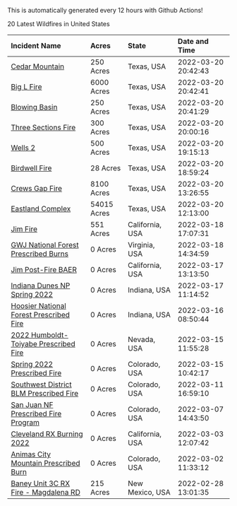 This is automatically generated every 12 hours with Github Actions!

20 Latest Wildfires in United States

 | Incident Name | Acres | State | Date and Time |
|:---|:---|:---|:---|
| [Cedar Mountain](https://inciweb.nwcg.gov/incident/8015/) | 250 Acres | Texas, USA | 2022-03-20 20:42:43 |
| [Big L Fire](https://inciweb.nwcg.gov/incident/8016/) | 6000 Acres | Texas, USA | 2022-03-20 20:42:41 |
| [Blowing Basin](https://inciweb.nwcg.gov/incident/8013/) | 250 Acres | Texas, USA | 2022-03-20 20:41:29 |
| [Three Sections Fire](https://inciweb.nwcg.gov/incident/8017/) | 300 Acres | Texas, USA | 2022-03-20 20:00:16 |
| [Wells 2](https://inciweb.nwcg.gov/incident/8019/) | 500 Acres | Texas, USA | 2022-03-20 19:15:13 |
| [Birdwell Fire](https://inciweb.nwcg.gov/incident/8014/) | 28 Acres | Texas, USA | 2022-03-20 18:59:24 |
| [Crews Gap Fire](https://inciweb.nwcg.gov/incident/7997/) | 8100 Acres | Texas, USA | 2022-03-20 13:26:55 |
| [Eastland Complex](https://inciweb.nwcg.gov/incident/8010/) | 54015 Acres | Texas, USA | 2022-03-20 12:13:00 |
| [Jim Fire](https://inciweb.nwcg.gov/incident/7987/) | 551 Acres | California, USA | 2022-03-18 17:07:31 |
| [GWJ National Forest Prescribed Burns](https://inciweb.nwcg.gov/incident/7945/) | 0 Acres | Virginia, USA | 2022-03-18 14:34:59 |
| [Jim Post-Fire BAER](https://inciweb.nwcg.gov/incident/8000/) | 0 Acres | California, USA | 2022-03-17 13:13:50 |
| [Indiana Dunes NP Spring 2022](https://inciweb.nwcg.gov/incident/8001/) | 0 Acres | Indiana, USA | 2022-03-17 11:14:52 |
| [Hoosier National Forest Prescribed Fire ](https://inciweb.nwcg.gov/incident/7887/) | 0 Acres | Indiana, USA | 2022-03-16 08:50:44 |
| [2022 Humboldt-Toiyabe Prescribed Fire](https://inciweb.nwcg.gov/incident/7310/) | 0 Acres | Nevada, USA | 2022-03-15 11:55:28 |
| [Spring 2022 Prescribed Fire](https://inciweb.nwcg.gov/incident/7992/) | 0 Acres | Colorado, USA | 2022-03-15 10:42:17 |
| [Southwest District BLM Prescribed Fire ](https://inciweb.nwcg.gov/incident/7852/) | 0 Acres | Colorado, USA | 2022-03-11 16:59:10 |
| [San Juan NF Prescribed Fire Program](https://inciweb.nwcg.gov/incident/6288/) | 0 Acres | Colorado, USA | 2022-03-07 14:43:50 |
| [Cleveland RX Burning 2022](https://inciweb.nwcg.gov/incident/7317/) | 0 Acres | California, USA | 2022-03-03 12:07:42 |
| [Animas City Mountain Prescribed Burn](https://inciweb.nwcg.gov/incident/7688/) | 0 Acres | Colorado, USA | 2022-03-02 11:33:12 |
| [Baney Unit 3C RX Fire - Magdalena RD](https://inciweb.nwcg.gov/incident/7883/) | 215 Acres | New Mexico, USA | 2022-02-28 13:01:35 |
